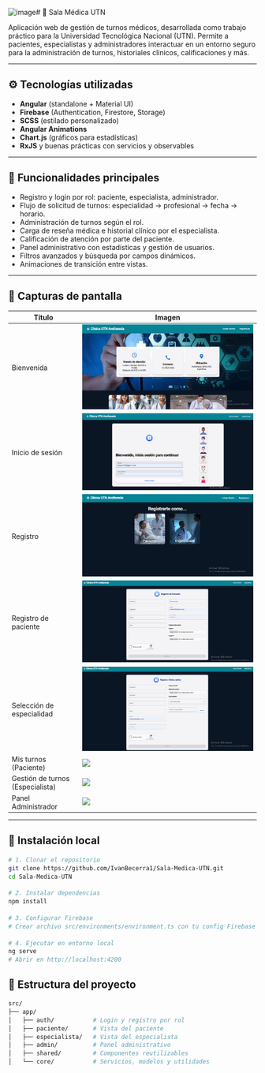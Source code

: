 ![image](https://github.com/user-attachments/assets/cdfe43bc-2c39-4eb1-9625-c2c49c6ee58c)# 🏥 Sala Médica UTN

Aplicación web de gestión de turnos médicos, desarrollada como trabajo práctico para la Universidad Tecnológica Nacional (UTN). Permite a pacientes, especialistas y administradores interactuar en un entorno seguro para la administración de turnos, historiales clínicos, calificaciones y más.

---

## ⚙️ Tecnologías utilizadas

- **Angular** (standalone + Material UI)
- **Firebase** (Authentication, Firestore, Storage)
- **SCSS** (estilado personalizado)
- **Angular Animations**
- **Chart.js** (gráficos para estadísticas)
- **RxJS** y buenas prácticas con servicios y observables

---

## 🚀 Funcionalidades principales

- Registro y login por rol: paciente, especialista, administrador.
- Flujo de solicitud de turnos: especialidad → profesional → fecha → horario.
- Administración de turnos según el rol.
- Carga de reseña médica e historial clínico por el especialista.
- Calificación de atención por parte del paciente.
- Panel administrativo con estadísticas y gestión de usuarios.
- Filtros avanzados y búsqueda por campos dinámicos.
- Animaciones de transición entre vistas.

---

## 📸 Capturas de pantalla

| Título | Imagen |
|--------|--------|
| Bienvenida | ![](https://raw.githubusercontent.com/IvanBecerra1/Sala-Medica-UTN/refs/heads/main/salaMedifcaFotos/home/bienvenida.png) |
| Inicio de sesión | ![](https://raw.githubusercontent.com/IvanBecerra1/Sala-Medica-UTN/refs/heads/main/salaMedifcaFotos/home/iniciar-sesion.png) |
| Registro | ![](https://raw.githubusercontent.com/IvanBecerra1/Sala-Medica-UTN/refs/heads/main/salaMedifcaFotos/home/registro-categoria.png)|
| Registro de paciente | ![](https://raw.githubusercontent.com/IvanBecerra1/Sala-Medica-UTN/refs/heads/main/salaMedifcaFotos/home/registro-paciente.png) |
| Selección de especialidad | ![](https://raw.githubusercontent.com/IvanBecerra1/Sala-Medica-UTN/refs/heads/main/salaMedifcaFotos/home/registro-especialista.png) |
| Mis turnos (Paciente) | ![](https://raw.githubusercontent.com/IvanBecerra1/Sala-Medica-UTN/main/salaMedifcaFotos/misTurnosPaciente.png) |
| Gestión de turnos (Especialista) | ![](https://raw.githubusercontent.com/IvanBecerra1/Sala-Medica-UTN/main/salaMedifcaFotos/gestionTurnosEspecialista.png) |
| Panel Administrador | ![](https://raw.githubusercontent.com/IvanBecerra1/Sala-Medica-UTN/main/salaMedifcaFotos/adminDashboard.png) |

---

## 📁 Instalación local

```bash
# 1. Clonar el repositorio
git clone https://github.com/IvanBecerra1/Sala-Medica-UTN.git
cd Sala-Medica-UTN

# 2. Instalar dependencias
npm install

# 3. Configurar Firebase
# Crear archivo src/environments/environment.ts con tu config Firebase

# 4. Ejecutar en entorno local
ng serve
# Abrir en http://localhost:4200
```

## 📁 Estructura del proyecto
```bash
src/
├── app/
│   ├── auth/           # Login y registro por rol
│   ├── paciente/       # Vista del paciente
│   ├── especialista/   # Vista del especialista
│   ├── admin/          # Panel administrativo
│   ├── shared/         # Componentes reutilizables
│   └── core/           # Servicios, modelos y utilidades
```

